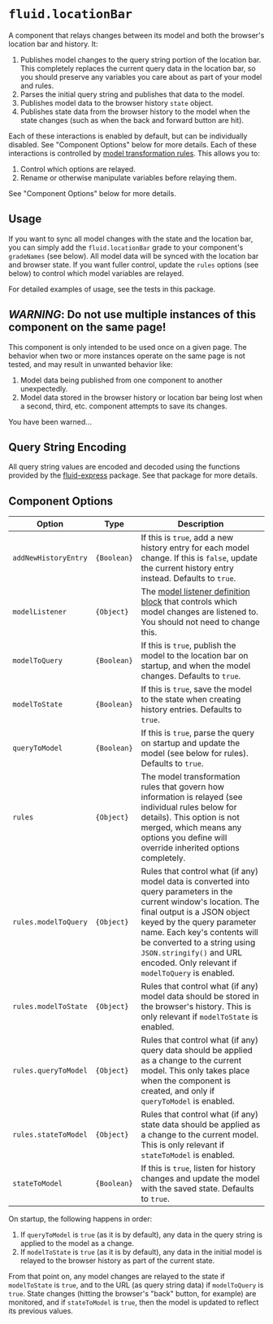 # `fluid.locationBar`

A component that relays changes between its model and both the browser's location bar and history.  It:

1. Publishes model changes to the query string portion of the location bar.   This completely replaces the current query
   data in the location bar, so you should preserve any variables you care about as part of your model and rules.
2. Parses the initial query string and publishes that data to the model.
3. Publishes model data to the browser history `state` object.
4. Publishes state data from the browser history to the model when the state changes (such as when the back and forward
   button are hit).

Each of these interactions is enabled by default, but can be individually disabled. See "Component Options" below for
more details.  Each of these interactions is controlled by [model transformation
rules](http://docs.fluidproject.org/infusion/development/ModelTransformationAPI.html#fluid-model-transformwithrules-source-rules-options-).
This allows you to:

1. Control which options are relayed.
2. Rename or otherwise manipulate variables before relaying them.

See "Component Options" below for more details.

## Usage

If you want to sync all model changes with the state and the location bar, you can simply add the
`fluid.locationBar` grade to your component's `gradeNames` (see below).  All model data will be synced with the
location bar and browser state.  If you want fuller control, update the `rules` options (see below) to control which
model variables are relayed.

For detailed examples of usage, see the tests in this package.

## *WARNING*: Do not use multiple instances of this component on the same page!

This component is only intended to be used once on a given page.  The behavior when two or more instances operate on
the same page is not tested, and may result in unwanted behavior like:

1. Model data being published from one component to another unexpectedly.
2. Model data stored in the browser history or location bar being lost when a second, third, etc. component attempts to
   save its changes.

You have been warned...

## Query String Encoding

All query string values are encoded and decoded using the functions provided by the
[fluid-express](http://github.com/fluid-project/fluid-express/) package.   See that package for more details.

## Component Options

| Option               | Type        | Description |
| -------------------- | ----------- | ----------- |
| `addNewHistoryEntry` | `{Boolean}` | If this is `true`, add a new history entry for each model change.  If this is `false`, update the current history entry instead.  Defaults to `true`. |
| `modelListener`      | `{Object}`  | The [model listener definition block](http://docs.fluidproject.org/infusion/development/ChangeApplierAPI.html#model-listener-declaration) that controls which model changes are listened to. You should not need to change this. |
| `modelToQuery`       | `{Boolean}` | If this is `true`, publish the model to the location bar on startup, and when the model changes.  Defaults to `true`. |
| `modelToState`       | `{Boolean}` | If this is `true`, save the model to the state when creating history entries.  Defaults to `true`. |
| `queryToModel`       | `{Boolean}` | If this is `true`, parse the query on startup and update the model (see below for rules).  Defaults to `true`. |
| `rules`              | `{Object}`  | The model transformation rules that govern how information is relayed (see individual rules below for details). This option is not merged, which means any options you define will override inherited options completely. |
| `rules.modelToQuery` | `{Object}`  | Rules that control what (if any) model data is converted into query parameters in the current window's location.  The final output is a JSON object keyed by the query parameter name.  Each key's contents will be converted to a string using `JSON.stringify()` and URL encoded. Only relevant if `modelToQuery` is enabled. |
| `rules.modelToState` | `{Object}`  | Rules that control what (if any) model data should be stored in the browser's history.  This is only relevant if `modelToState` is enabled. |
| `rules.queryToModel` | `{Object}`  | Rules that control what (if any) query data should be applied as a change to the current model.  This only takes place when the component is created, and only if `queryToModel` is enabled. |
| `rules.stateToModel` | `{Object}`  | Rules that control what (if any) state data should be applied as a change to the current model. This is only relevant if `stateToModel` is enabled. |
| `stateToModel`       | `{Boolean}` | If this is `true`, listen for history changes and update the model with the saved state.  Defaults to `true`. |

On startup, the following happens in order:

1. If `queryToModel` is `true` (as it is by default), any data in the query string is applied to the model as a change.
2. If `modelToState` is `true` (as it is by default), any data in the initial model is relayed to the browser history as
   part of the current state.

From that point on, any model changes are relayed to the state if `modelToState` is `true`, and to the URL (as query
string data) if `modelToQuery` is `true`.  State changes (hitting the browser's "back" button, for example) are
monitored, and if `stateToModel` is `true`, then the model is updated to reflect its previous values.
